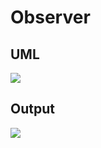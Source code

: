 # Observer
## UML 

<img src="https://d.top4top.io/p_2003yeuqb1.png" />

## Output 

<img src="https://j.top4top.io/p_2003y8vvr1.png"/>
         
